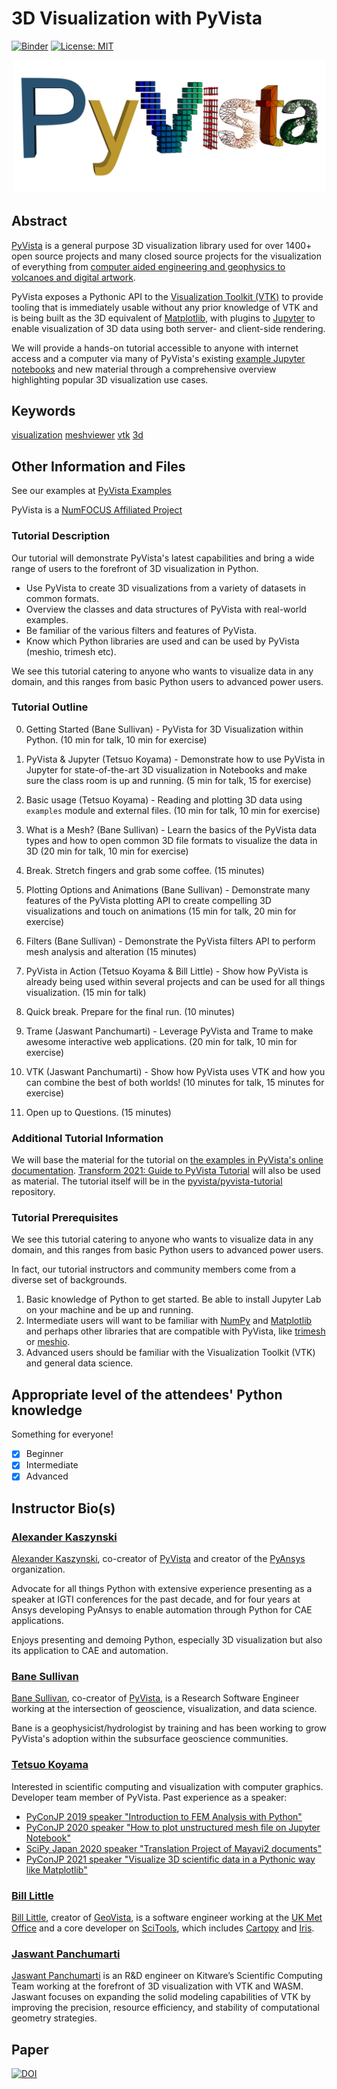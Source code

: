 # 3D Visualization with PyVista

[![Binder](https://mybinder.org/badge_logo.svg)](https://mybinder.org/v2/gh/pyvista/pyvista-tutorial/gh-pages?urlpath=lab/tree/notebooks/tutorial/)
[![License: MIT](https://img.shields.io/badge/License-MIT-yellow.svg)](https://opensource.org/licenses/MIT)

<p align="center">
    <img src="https://github.com/pyvista/pyvista/blob/main/doc/source/_static/pyvista_logo.svg" alt="pyvista_logo_sm" width="500"/>
</p>

## Abstract

[PyVista](https://github.com/pyvista/pyvista) is a general purpose 3D visualization library used for over 1400+ open source projects and many closed source projects for the visualization of everything from [computer aided engineering and geophysics to volcanoes and digital artwork](https://dev.pyvista.org/getting-started/external_examples.html).

PyVista exposes a Pythonic API to the [Visualization Toolkit (VTK)](http://www.vtk.org) to provide tooling that is immediately usable without any prior knowledge of VTK and is being built as the 3D equivalent of [Matplotlib](https://matplotlib.org/), with plugins to [Jupyter](https://jupyter.org/) to enable visualization of 3D data using both server- and client-side rendering.

We will provide a hands-on tutorial accessible to anyone with internet access and a computer via many of PyVista's existing [example Jupyter notebooks](https://docs.pyvista.org/examples/index.html) and new material through a comprehensive overview highlighting popular 3D visualization use cases.

## Keywords

[visualization](https://github.com/topics/visualization)
[meshviewer](https://github.com/topics/meshviewer)
[vtk](https://github.com/topics/vtk)
[3d](https://github.com/topics/3d)

## Other Information and Files

See our examples at [PyVista Examples](http://docs.pyvista.org/examples/index.html)

PyVista is a [NumFOCUS Affiliated Project](https://numfocus.org/sponsored-projects/affiliated-projects)

### Tutorial Description

Our tutorial will demonstrate PyVista's latest capabilities and bring a wide range of users to the forefront of 3D visualization in Python.

- Use PyVista to create 3D visualizations from a variety of datasets in common formats.
- Overview the classes and data structures of PyVista with real-world examples.
- Be familiar of the various filters and features of PyVista.
- Know which Python libraries are used and can be used by PyVista (meshio, trimesh etc).

We see this tutorial catering to anyone who wants to visualize data in any domain, and this ranges from basic Python users to advanced power users.

### Tutorial Outline

0. Getting Started (Bane Sullivan) - PyVista for 3D Visualization within Python. (10 min for talk, 10 min for exercise)

1. PyVista & Jupyter (Tetsuo Koyama) - Demonstrate how to use PyVista in Jupyter for state-of-the-art 3D visualization in Notebooks and make sure the class room is up and running. (5 min for talk, 15 for exercise)

2. Basic usage (Tetsuo Koyama) - Reading and plotting 3D data using `examples` module and external files. (10 min for talk, 10 min for exercise)

3. What is a Mesh? (Bane Sullivan) - Learn the basics of the PyVista data types and how to open common 3D file formats to visualize the data in 3D (20 min for talk, 10 min for exercise)

4. Break. Stretch fingers and grab some coffee. (15 minutes)

5. Plotting Options and Animations (Bane Sullivan) - Demonstrate many features of the PyVista plotting API to create compelling 3D visualizations and touch on animations (15 min for talk, 20 min for exercise)

6. Filters (Bane Sullivan) - Demonstrate the PyVista filters API to perform mesh analysis and alteration (15 minutes)

7. PyVista in Action (Tetsuo Koyama & Bill Little) - Show how PyVista is already being used within several projects and can be used for all things visualization. (15 min for talk)

8. Quick break. Prepare for the final run. (10 minutes)

9. Trame (Jaswant Panchumarti) - Leverage PyVista and Trame to make awesome interactive web applications. (20 min for talk, 10 min for exercise)

10. VTK (Jaswant Panchumarti) - Show how PyVista uses VTK and how you can combine the best of both worlds! (10 minutes for talk, 15 minutes for exercise)

11. Open up to Questions. (15 minutes)

### Additional Tutorial Information

We will base the material for the tutorial on [the examples in PyVista's online documentation](https://docs.pyvista.org/examples/index.html).
[Transform 2021: Guide to PyVista Tutorial](https://github.com/banesullivan/transform-2021) will also be used as material.
The tutorial itself will be in the [pyvista/pyvista-tutorial](https://github.com/pyvista/pyvista-tutorial) repository.

### Tutorial Prerequisites

We see this tutorial catering to anyone who wants to visualize data in any domain, and this ranges from basic Python users to advanced power users.

In fact, our tutorial instructors and community members come from a diverse set of backgrounds.

1. Basic knowledge of Python to get started. Be able to install Jupyter Lab on your machine and be up and running.
2. Intermediate users will want to be familiar with [NumPy](https://numpy.org/) and [Matplotlib](https://matplotlib.org/) and perhaps other libraries that are compatible with PyVista, like [trimesh](https://trimsh.org/examples.html) or [meshio](https://github.com/nschloe/meshio).
3. Advanced users should be familiar with the Visualization Toolkit (VTK) and general data science.

## Appropriate level of the attendees' Python knowledge

Something for everyone!

- [x] Beginner
- [x] Intermediate
- [x] Advanced

## Instructor Bio(s)

### [Alexander Kaszynski](https://github.com/akaszynski)

[Alexander Kaszynski](https://github.com/akaszynski/resume), co-creator of [PyVista](https://github.com/pyvista/) and creator of the [PyAnsys](https://github.com/pyansys) organization.

Advocate for all things Python with extensive experience presenting as a speaker at IGTI conferences for the past decade, and for four years at Ansys developing PyAnsys to enable automation through Python for CAE applications.

Enjoys presenting and demoing Python, especially 3D visualization but also its application to CAE and automation.

### [Bane Sullivan](https://github.com/banesullivan)

[Bane Sullivan](https://banesullivan.com), co-creator of [PyVista](https://github.com/pyvista/), is a Research Software Engineer working at the intersection of geoscience, visualization, and data science.

Bane is a geophysicist/hydrologist by training and has been working to grow PyVista's adoption within the subsurface geoscience communities.

### [Tetsuo Koyama](https://github.com/tkoyama010)

Interested in scientific computing and visualization with computer graphics.
Developer team member of PyVista.
Past experience as a speaker:

- [PyConJP 2019 speaker "Introduction to FEM Analysis with Python"](https://youtu.be/6JuB1GiDLQQ)
- [PyConJP 2020 speaker "How to plot unstructured mesh file on Jupyter Notebook"](https://youtu.be/X3Z54Kw4I6Y)
- [SciPy Japan 2020 speaker "Translation Project of Mayavi2 documents"](https://youtu.be/epxm9SjLMS0)
- [PyConJP 2021 speaker "Visualize 3D scientific data in a Pythonic way like Matplotlib"](https://youtu.be/ru-nENLgleo)

### [Bill Little](https://github.com/bjlittle)

[Bill Little](https://github.com/bjlittle), creator of [GeoVista](https://github.com/bjlittle/geovista), is a software engineer working at the [UK Met Office](https://www.metoffice.gov.uk) and a core developer on [SciTools](https://github.com/orgs/SciTools/repositories), which includes [Cartopy](https://github.com/SciTools/cartopy) and [Iris](https://github.com/SciTools/iris).

### [Jaswant Panchumarti](https://github.com/jspanchu)

[Jaswant Panchumarti](https://github.com/jspanchu) is an R&D engineer on Kitware’s Scientific Computing Team working at the forefront of 3D visualization with VTK and WASM. Jaswant focuses on expanding the solid modeling capabilities of VTK by improving the precision, resource efficiency, and stability of computational geometry strategies.

## Paper

[![DOI](https://joss.theoj.org/papers/10.21105/joss.01450/status.svg)](https://doi.org/10.21105/joss.01450)
